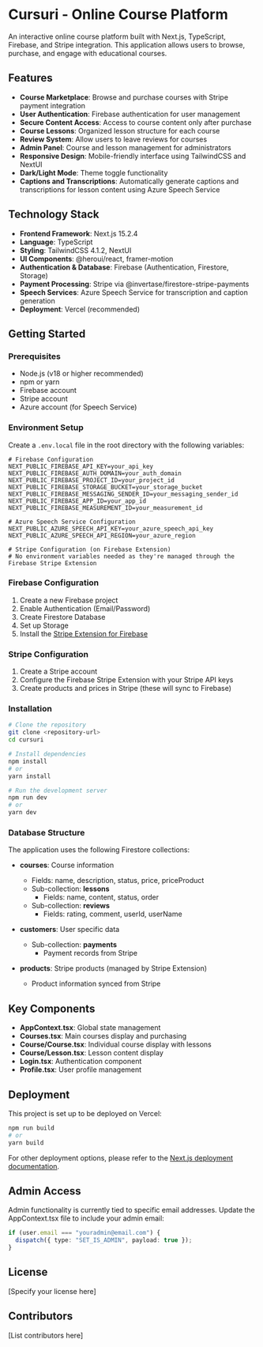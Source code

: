 # Cursuri - Online Course Platform

An interactive online course platform built with Next.js, TypeScript, Firebase, and Stripe integration. This application allows users to browse, purchase, and engage with educational courses.

## Features

- **Course Marketplace**: Browse and purchase courses with Stripe payment integration
- **User Authentication**: Firebase authentication for user management
- **Secure Content Access**: Access to course content only after purchase
- **Course Lessons**: Organized lesson structure for each course
- **Review System**: Allow users to leave reviews for courses
- **Admin Panel**: Course and lesson management for administrators
- **Responsive Design**: Mobile-friendly interface using TailwindCSS and NextUI
- **Dark/Light Mode**: Theme toggle functionality
- **Captions and Transcriptions**: Automatically generate captions and transcriptions for lesson content using Azure Speech Service

## Technology Stack

- **Frontend Framework**: Next.js 15.2.4
- **Language**: TypeScript
- **Styling**: TailwindCSS 4.1.2, NextUI
- **UI Components**: @heroui/react, framer-motion
- **Authentication & Database**: Firebase (Authentication, Firestore, Storage)
- **Payment Processing**: Stripe via @invertase/firestore-stripe-payments
- **Speech Services**: Azure Speech Service for transcription and caption generation
- **Deployment**: Vercel (recommended)

## Getting Started

### Prerequisites

- Node.js (v18 or higher recommended)
- npm or yarn
- Firebase account
- Stripe account
- Azure account (for Speech Service)

### Environment Setup

Create a `.env.local` file in the root directory with the following variables:

```
# Firebase Configuration
NEXT_PUBLIC_FIREBASE_API_KEY=your_api_key
NEXT_PUBLIC_FIREBASE_AUTH_DOMAIN=your_auth_domain
NEXT_PUBLIC_FIREBASE_PROJECT_ID=your_project_id
NEXT_PUBLIC_FIREBASE_STORAGE_BUCKET=your_storage_bucket
NEXT_PUBLIC_FIREBASE_MESSAGING_SENDER_ID=your_messaging_sender_id
NEXT_PUBLIC_FIREBASE_APP_ID=your_app_id
NEXT_PUBLIC_FIREBASE_MEASUREMENT_ID=your_measurement_id

# Azure Speech Service Configuration
NEXT_PUBLIC_AZURE_SPEECH_API_KEY=your_azure_speech_api_key
NEXT_PUBLIC_AZURE_SPEECH_API_REGION=your_azure_region

# Stripe Configuration (on Firebase Extension)
# No environment variables needed as they're managed through the Firebase Stripe Extension
```

### Firebase Configuration

1. Create a new Firebase project
2. Enable Authentication (Email/Password)
3. Create Firestore Database
4. Set up Storage
5. Install the [Stripe Extension for Firebase](https://firebase.google.com/products/extensions/firestore-stripe-payments)

### Stripe Configuration

1. Create a Stripe account
2. Configure the Firebase Stripe Extension with your Stripe API keys
3. Create products and prices in Stripe (these will sync to Firebase)

### Installation

```bash
# Clone the repository
git clone <repository-url>
cd cursuri

# Install dependencies
npm install
# or
yarn install

# Run the development server
npm run dev
# or
yarn dev
```

### Database Structure

The application uses the following Firestore collections:

- **courses**: Course information

  - Fields: name, description, status, price, priceProduct
  - Sub-collection: **lessons**
    - Fields: name, content, status, order
  - Sub-collection: **reviews**
    - Fields: rating, comment, userId, userName

- **customers**: User specific data

  - Sub-collection: **payments**
    - Payment records from Stripe

- **products**: Stripe products (managed by Stripe Extension)
  - Product information synced from Stripe

## Key Components

- **AppContext.tsx**: Global state management
- **Courses.tsx**: Main courses display and purchasing
- **Course/Course.tsx**: Individual course display with lessons
- **Course/Lesson.tsx**: Lesson content display
- **Login.tsx**: Authentication component
- **Profile.tsx**: User profile management

## Deployment

This project is set up to be deployed on Vercel:

```bash
npm run build
# or
yarn build
```

For other deployment options, please refer to the [Next.js deployment documentation](https://nextjs.org/docs/deployment).

## Admin Access

Admin functionality is currently tied to specific email addresses. Update the AppContext.tsx file to include your admin email:

```typescript
if (user.email === "youradmin@email.com") {
  dispatch({ type: "SET_IS_ADMIN", payload: true });
}
```

## License

[Specify your license here]

## Contributors

[List contributors here]
